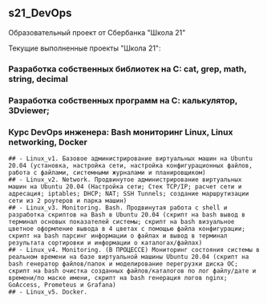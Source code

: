 ## s21_DevOps
Образовательный проект от Сбербанка "Школа 21"

Текущие выполненные проекты "Школа 21":
### Разработка собственных библиотек на С: cat, grep, math, string, decimal
### Разработка собственных программ на С: калькулятор, 3Dviewer;

### Курс DevOps инженера: Bash мониторинг Linux, Linux networking, Docker
	## - Linux_v1. Базовое администрирование виртуальных машин на Ubuntu 20.04 (установка, настройка сети, настройка конфигурационных файлов, работа с файлами, системными журналами и планировщиком)
	## - Linux_v2. Network. Продвинутое администрирование виртуальных машин на Ubuntu 20.04 (Настройка сети; Стек TCP/IP; расчет сети и адресация; iptables; DHCP; NAT; SSH Tunnels; создание маршрутизации сети из 2 роутеров и парка машин)
	## - Linux_v3. Monitoring. Bash. Продвинутая работа с shell и разработка скриптов на Bash в Ubuntu 20.04 (скрипт на bash вывод в терминал основых показателей системы; скрипт на bash визуальное цветное оформление вывода в 4 цветах с помощью файла конфигурации; скрипт на bash парсинг информации о файлах и вывод в терминал результата сортировки и информации о каталогах/файлах)
	## - Linux_v4. Monitoring. (В ПРОЦЕССЕ) Мониторинг состояния системы в реальном времени на базе виртуальной машины Ubuntu 20.04 (cкрипт на bash генератор файлов/папок и моделирование перегрузки диска ОС; скрипт на bash очистка созданных файлов/каталогов по лог файлу/дате и времени/по маске имени, скрипт на bash генерация логов nginx; GoAccess, Prometeus и Grafana)
	## - Linux_v5. Docker. 
